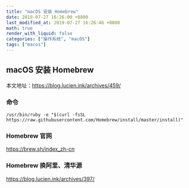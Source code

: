 ```yaml
---
title: "macOS 安装 Homebrew"
date: 2019-07-27 16:26:00 +0800
last_modified_at: 2019-07-27 16:26:46 +0800
math: true
render_with_liquid: false
categories: ["操作系统", "macOS"]
tags: ["macos"]
---
```


## macOS 安装 Homebrew

本文地址：https://blog.lucien.ink/archives/459/

### 命令

```
/usr/bin/ruby -e "$(curl -fsSL https://raw.githubusercontent.com/Homebrew/install/master/install)"
```

### Homebrew 官网

https://brew.sh/index_zh-cn

### Homebrew 换阿里、清华源

https://blog.lucien.ink/archives/397/